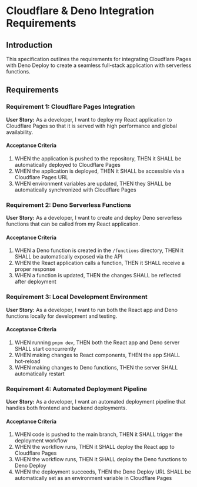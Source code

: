 # Cloudflare & Deno Integration Requirements

## Introduction
This specification outlines the requirements for integrating Cloudflare Pages with Deno Deploy to create a seamless full-stack application with serverless functions.

## Requirements

### Requirement 1: Cloudflare Pages Integration
**User Story:** As a developer, I want to deploy my React application to Cloudflare Pages so that it is served with high performance and global availability.

#### Acceptance Criteria
1. WHEN the application is pushed to the repository, THEN it SHALL be automatically deployed to Cloudflare Pages
2. WHEN the application is deployed, THEN it SHALL be accessible via a Cloudflare Pages URL
3. WHEN environment variables are updated, THEN they SHALL be automatically synchronized with Cloudflare Pages

### Requirement 2: Deno Serverless Functions
**User Story:** As a developer, I want to create and deploy Deno serverless functions that can be called from my React application.

#### Acceptance Criteria
1. WHEN a Deno function is created in the `/functions` directory, THEN it SHALL be automatically exposed via the API
2. WHEN the React application calls a function, THEN it SHALL receive a proper response
3. WHEN a function is updated, THEN the changes SHALL be reflected after deployment

### Requirement 3: Local Development Environment
**User Story:** As a developer, I want to run both the React app and Deno functions locally for development and testing.

#### Acceptance Criteria
1. WHEN running `pnpm dev`, THEN both the React app and Deno server SHALL start concurrently
2. WHEN making changes to React components, THEN the app SHALL hot-reload
3. WHEN making changes to Deno functions, THEN the server SHALL automatically restart

### Requirement 4: Automated Deployment Pipeline
**User Story:** As a developer, I want an automated deployment pipeline that handles both frontend and backend deployments.

#### Acceptance Criteria
1. WHEN code is pushed to the main branch, THEN it SHALL trigger the deployment workflow
2. WHEN the workflow runs, THEN it SHALL deploy the React app to Cloudflare Pages
3. WHEN the workflow runs, THEN it SHALL deploy the Deno functions to Deno Deploy
4. WHEN the deployment succeeds, THEN the Deno Deploy URL SHALL be automatically set as an environment variable in Cloudflare Pages
